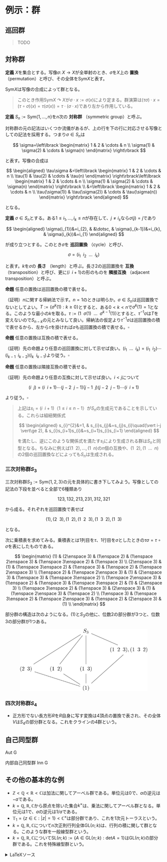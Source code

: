 
# 例示：群




## 巡回群

> TODO




## 対称群

__定義__ $X$を集合とする。写像$\sigma\colon X\rightarrow X$が全単射のとき、$\sigma$を$X$上の **置換** （permutation）と呼び、その全体を$\mathrm{Sym}X$と表す。

$\mathrm{Sym}X$は写像の合成によって群となる。

> このとき作用$\mathrm{Sym}X\curvearrowright X$が$\sigma\cdot x:=\sigma(x)$により定まる。群演算は$(\tau\sigma)\cdot x=(\tau\circ\sigma)(x)=\tau(\sigma(x))=\tau\cdot(\sigma\cdot x)$であり左から作用している。

__定義__ $S_{n}:=\mathrm{Sym}\lbrace 1, \dotsc, n \rbrace$を$n$次の **対称群** （symmetric group）と呼ぶ。

対称群の元の記法はいくつか流儀があるが、上の行を下の行に対応させる写像としての記法を採用する。つまり$\sigma\in S_{n}$は

$$
\sigma=\left\lbrack \begin{matrix} 1 & 2 & \cdots & n \\ \sigma(1) & \sigma(2) & \cdots & \sigma(n) \end{matrix} \right\rbrack
$$

と表す。写像の合成は

$$
\begin{aligned}
\tau\sigma &=\left\lbrack \begin{matrix} 1 & 2 & \cdots & n \\ \tau(1) & \tau(2) & \cdots & \tau(n) \end{matrix} \right\rbrack\left\lbrack \begin{matrix} 1 & 2 & \cdots & n \\ \sigma(1) & \sigma(2) & \cdots & \sigma(n) \end{matrix} \right\rbrack \\
&=\left\lbrack \begin{matrix} 1 & 2 & \cdots & n \\ \tau(\sigma(1)) & \tau(\sigma(2)) & \cdots & \tau(\sigma(n)) \end{matrix} \right\rbrack
\end{aligned}
$$

となる。

__定義__ $\sigma\in S_{n}$とする。ある$1\le i_{1}, \dotsc, i_{k}\le n$が存在して、$j\neq i_{s}$なら$\sigma(j)=j$であり

$$
\begin{aligned}
\sigma(i_{1})&=i_{2}, & &\dotsc, & \sigma(i_{k-1})&=i_{k}, & \sigma(i_{k})&=i_{1}
\end{aligned}
$$

が成り立つとする。このとき$\sigma$を **巡回置換** （cycle）と呼び、

$$
\sigma=(i_{1}\enspace i_{2}\enspace\dotsc\enspace i_{k})
$$

と表す。$k$を$\sigma$の **長さ** （length）と呼ぶ。長さ$2$の巡回置換を **互換** （transposition）と呼び、更に$(i\enspace i+1)$の形のものを **隣接互換** （adjacent transposition）と呼ぶ。

__命題__ 任意の置換は巡回置換の積で表せる。

（証明）$n$に関する帰納法で示す。$n=1$のときは明らか。$\sigma\in S_{n}$は巡回置換でないとしてよい。$T:=\lbrace \sigma^{k}(1) : k\ge 0 \rbrace$とすると、ある$0\lt k\lt n$で$\sigma^{k}(1)=1$となる。このような最小の$k$を取る。$\tau:=(1\enspace\sigma(1)\enspace\dotsc\enspace\sigma^{k-1}(1))$とすると、$\tau^{-1}\sigma$は$T$を変えないので$S_{n-k}$の元とみなして良い。帰納法の仮定より$\tau^{-1}\sigma$は巡回置換の積で表せるから、左から$\tau$を掛ければ$\sigma$も巡回置換の積で表せる。$\square$

__命題__ 任意の置換は互換の積で表せる。

（証明）先の命題より任意の巡回置換に対して示せば良い。$(i_{1}\enspace\dotsc\enspace i_{k})=(i_{1}\enspace i_{2})\dotsm(i_{k-1}\enspace i_{k-2})(i_{k}\enspace i_{k-1})$より従う。$\square$

__命題__ 任意の置換は隣接互換の積で表せる。

（証明）先の命題より任意の互換に対して示せば良い。$i\lt j$について

$$
(i\enspace j)=(i\enspace i+1)\dotsm(j-2\enspace j-1)(j-1\enspace j)(j-2\enspace j-1)\dotsm(i\enspace i+1)
$$

より従う。$\square$

> 上記は$s_{i}=(i\enspace i+1)$（$1\le i\le n-1$）が$S_{n}$の生成元であることを示している。これらは組紐関係式
>
> $$
> \begin{aligned}
> s_{i}^{2}&=1, & s_{i}s_{j}&=s_{j}s_{i}\quad(\vert i-j \vert\ge 2), & s_{i}s_{i+1}s_{i}&=s_{i+1}s_{i}s_{i+1}
> \end{aligned}
> $$
>
> を満たし、逆にこのような関係式を満たす$s_{i}$により生成される群は$S_{n}$と同型となる。ちなみに例えば$(1\enspace 2), \dotsc, (1\enspace n)$の$n$個の互換や、$(1\enspace 2), (1\enspace\dotsc\enspace n)$の$2$個の巡回置換などによっても$S_{n}$は生成される。




### 三次対称群$S_{3}$

三次対称群$S_{3}:=\mathrm{Sym}\lbrace 1, 2, 3 \rbrace$の元を具体的に書き下してみよう。写像としての記法の下段を並べると全部で6種類あり

$$
123, 132, 213, 231, 312, 321
$$

から成る。それぞれを巡回置換で表せば

$$
(1), (2\enspace 3), (1\enspace 2), (1\enspace 2\enspace 3), (1\enspace 3\enspace 2), (1\enspace 3)
$$

となる。

次に乗積表を求めてみる。乗積表とは1列目を$\tau$、1行目を$\sigma$としたときの$\tau\sigma=\tau\circ\sigma$を表にしたものである。

$$
\begin{matrix}
(1) & (2\enspace 3) & (1\enspace 2) & (1\enspace 2\enspace 3) & (1\enspace 3\enspace 2) & (1\enspace 3) \\
(2\enspace 3) & (1) & (1\enspace 3\enspace 2) & (1\enspace 3) & (1\enspace 2) & (1\enspace 2\enspace 3) \\
(1\enspace 2) & (1\enspace 2\enspace 3) & (1) & (2\enspace 3) & (1\enspace 3) & (1\enspace 3\enspace 2) \\
(1\enspace 2\enspace 3) & (1\enspace 2) & (1\enspace 3) & (1\enspace 3\enspace 2) & (1) & (2\enspace 3) \\
(1\enspace 3\enspace 2) & (1\enspace 3) & (2\enspace 3) & (1) & (1\enspace 2\enspace 3) & (1\enspace 2) \\
(1\enspace 3) & (1\enspace 3\enspace 2) & (1\enspace 2\enspace 3) & (1\enspace 2) & (2\enspace 3) & (1) \\
\end{matrix}
$$

部分群の構造は次のようになる。$(1)$と$S_{3}$の他に、位数$2$の部分群が$3$つと、位数$3$の部分群が$1$つある。

<p align=center><img src="pics/sym3_subgroups.svg" height="200"></p>




### 四次対称群$S_{4}$

- 正方形でない長方形$R$を$R$自身に写す変換は$4$頂点の置換で表され、その全体$V$は$S_{4}$の部分群となる。これをクラインの$4$群という。

## 自己同型群

Aut G

内部自己同型群 Inn G


## その他の基本的な例

- $\mathbb{Z}\lt\mathbb{Q}\lt\mathbb{R}\lt\mathbb{C}$は加法に関してアーベル群である。単位元は$0$で、$a$の逆元は$-a$である。
- $k=\mathbb{Q}, \mathbb{R}, \mathbb{C}$から原点を除いた集合$k^{\times}$は、乗法に関してアーベル群となる。単位元は$1$で、$a$の逆元は$1/a$である。
- $\mathbb{T}_{1}=\lbrace z\in\mathbb{C} : \vert z \vert=1 \rbrace\lt\mathbb{C}^{\times}$は部分群であり、これを$1$次元トーラスという。
- $k=\mathbb{Q}, \mathbb{R}, \mathbb{C}$について$n$次正則行列全体$\mathrm{GL}(n; k)$は、行列の積に関して群となる。このような群を一般線型群という。
- $k=\mathbb{Q}, \mathbb{R}, \mathbb{C}$について$\mathrm{SL}(n; k):=\lbrace A\in\mathrm{GL}(n; k) : \mathrm{det}A=1 \rbrace$は$\mathrm{GL}(n; k)$の部分群である。これを特殊線型群という。



<details>
<summary>LaTeXソース</summary>

```latex
% プリアンブル
\usepackage{amsmath, amssymb, mathrsfs}
\usepackage{tikz-cd}
```

```latex
% sym3_subgroups.svg
\begin{tikzcd}[contains/.style = {phantom, "\ni", sloped}]
& & S_{3} & \\
& & & (1\enspace 2\enspace 3), (1\enspace 3\enspace 2) \arrow[lu, dash] \\
(2\enspace 3) \arrow[rruu, dash] & (1\enspace 2) \arrow[ruu, dash] & (1\enspace 3) \arrow[uu, dash] & \\
& & (1) \arrow[llu, dash] \arrow[lu, dash] \arrow[u, dash] \arrow[ruu, dash] &
\end{tikzcd}
```


</details>



